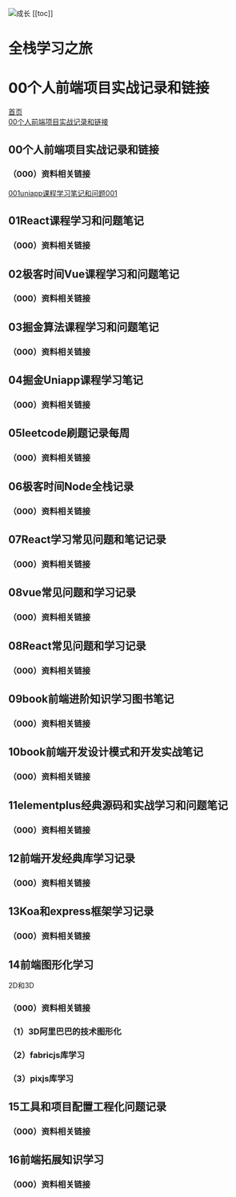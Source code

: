 
![成长](/images/home.png)
[[toc]]
# 全栈学习之旅


# 00个人前端项目实战记录和链接


[首页](../README.md)  
[00个人前端项目实战记录和链接](./00个人前端项目实战记录和链接/000README.md)  


## 00个人前端项目实战记录和链接
### （000）资料相关链接


[001uniapp课程学习笔记和问题001](./001掘金课程记录和问题.md)

## 01React课程学习和问题笔记
### （000）资料相关链接



## 02极客时间Vue课程学习和问题笔记
### （000）资料相关链接



## 03掘金算法课程学习和问题笔记
### （000）资料相关链接



## 04掘金Uniapp课程学习笔记
### （000）资料相关链接


## 05leetcode刷题记录每周
### （000）资料相关链接



## 06极客时间Node全栈记录
### （000）资料相关链接


## 07React学习常见问题和笔记记录
### （000）资料相关链接


## 08vue常见问题和学习记录
### （000）资料相关链接


## 08React常见问题和学习记录
### （000）资料相关链接




## 09book前端进阶知识学习图书笔记
### （000）资料相关链接


## 10book前端开发设计模式和开发实战笔记
### （000）资料相关链接


## 11elementplus经典源码和实战学习和问题笔记
### （000）资料相关链接



## 12前端开发经典库学习记录
### （000）资料相关链接



## 13Koa和express框架学习记录
### （000）资料相关链接


## 14前端图形化学习
2D和3D

### （000）资料相关链接


### （1）3D阿里巴巴的技术图形化

### （2）fabricjs库学习

### （3）pixjs库学习


## 15工具和项目配置工程化问题记录
### （000）资料相关链接

## 16前端拓展知识学习
### （000）资料相关链接










